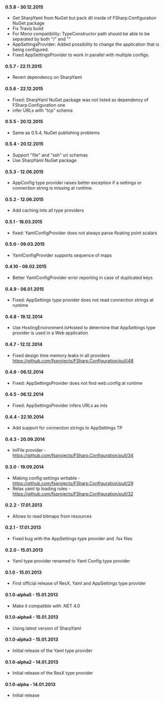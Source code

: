 #### 0.5.8 - 30.12.2015
* Get SharpYaml from NuGet but pack dll inside of FSharp.Configuration NuGet package
* Fix Travis build
* For Mono compatibility: TypeConstructor path should be able to be separated by both "/" and "\"
* AppSettingsProvider: Added possibility to change the application that is being configured.
* Fixed AppSettingsProvider to work in parallel with multiple configs.

#### 0.5.7 - 22.11.2015
* Revert dependency on SharpYaml

#### 0.5.6 - 22.12.2015
* Fixed: SharpYaml NuGet package was not listed as dependency of FSharp.Configuration one
* infer URLs with "tcp" schema

#### 0.5.5 - 20.12.2015
* Same as 0.5.4, NuGet publishing problems

#### 0.5.4 - 20.12.2015
* Support "file" and "ssh" uri schemas
* Use SharpYaml NuGet package

#### 0.5.3 - 12.06.2015
* AppConfig type provider raises better exception if a settings or connection string is missing at runtime.

#### 0.5.2 - 12.06.2015
* Add caching into all type providers

#### 0.5.1 - 18.03.2015
* fixed: YamlConfigProvider does not always parse floating point scalars 

#### 0.5.0 - 09.03.2015
* YamlConfigProvider supports sequence of maps

#### 0.4.10 - 06.02.2015
* Better YamlConfigProvider error reporting in case of duplicated keys

#### 0.4.9 - 06.01.2015
* Fixed: AppSettings type provider does not read connection strings at runtime

#### 0.4.8 - 19.12.2014
* Use HostingEnvironment.IsHosted to determine that AppSettings type provider is used in a Web application

#### 0.4.7 - 12.12.2014
* Fixed design time memory leaks in all providers https://github.com/fsprojects/FSharp.Configuration/pull/48

#### 0.4.6 - 06.12.2014
* Fixed: AppSettingsProvider does not find web.config at runtime

#### 0.4.5 - 06.12.2014
* Fixed: AppSettingsProvider infers URLs as ints

#### 0.4.4 - 22.10.2014
* Add support for connection strings to AppSettings TP

#### 0.4.3 - 20.09.2014
* IniFile provider - https://github.com/fsprojects/FSharp.Configuration/pull/34

#### 0.3.0 - 19.09.2014
* Making config settings writable -https://github.com/fsprojects/FSharp.Configuration/pull/29
* Relax yaml tp loading rules - https://github.com/fsprojects/FSharp.Configuration/pull/32

#### 0.2.2 - 17.01.2013
* Allows to read bitmaps from resources

#### 0.2.1 - 17.01.2013
* Fixed bug with the AppSettings type provider and .fsx files

#### 0.2.0 - 15.01.2013
* Yaml type provider renamed to Yaml Config type provider

#### 0.1.0 - 15.01.2013
* First official release of ResX, Yaml and AppSettings type provider

#### 0.1.0-alpha5 - 15.01.2013
* Make it compatible with .NET 4.0

#### 0.1.0-alpha4 - 15.01.2013
* Using latest version of SharpYaml

#### 0.1.0-alpha3 - 15.01.2013
* Initial release of the Yaml type provider

#### 0.1.0-alpha2 - 14.01.2013
* Initial release of the ResX type provider

#### 0.1.0-alpha - 14.01.2013
* Initial release

